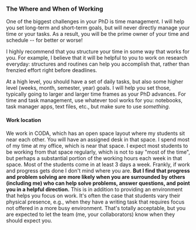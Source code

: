 ### The Where and When of Working

One of the biggest challenges in your PhD is time management.
I will help you set long-term and short-term goals, but will never directly manage your time or your tasks.
As a result, you will be the prime owner of your time and schedule -- for better or worse!

I highly recommend that you structure your time in some way that works for you.
For example, I believe that it will be helpful to you to work on research everyday: structures and routines can help you accomplish that, rather than frenzied effort right before deadlines.

At a high level, you should have a set of daily tasks, but also some higher level (weeks, month, semester, year) goals.
I will help you set those, typically going to larger and larger time frames as your PhD advances.
For time and task management, use whatever tool works for you: notebooks, task manager apps, text files, etc., but make sure to use _something_.

#### Work location

We work in CODA, which has an open space layout where my students sit near each other.
You will have an assigned desk in that space.
I spend most of my time at my office, which is near that space.
I expect most students to be working from that space regularly, which is not to say "most of the time", but perhaps a substantial portion of the working hours each week in that space.
Most of the students come in at least 3 days a week.
Frankly, if work and progress gets done I don't mind where you are.
**But I find that progress and problem solving are more likely when you are surrounded by others (including me) who can help solve problems, answer questions, and point you in a helpful direction.**
This is in addition to providing an environment that helps you focus on work.
It's often the case that students vary their physical presence, e.g.,
when they have a writing task that requires focus not offered in a more busy environment.
That's totally acceptable, but you are expected to let the team (me, your collaborators) know when they should expect you.
